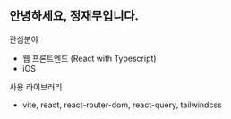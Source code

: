 ## 안녕하세요, 정재무입니다.
관심분야
* 웹 프론트엔드 (React with Typescript)
* iOS

사용 라이브러리
* vite, react, react-router-dom, react-query, tailwindcss
